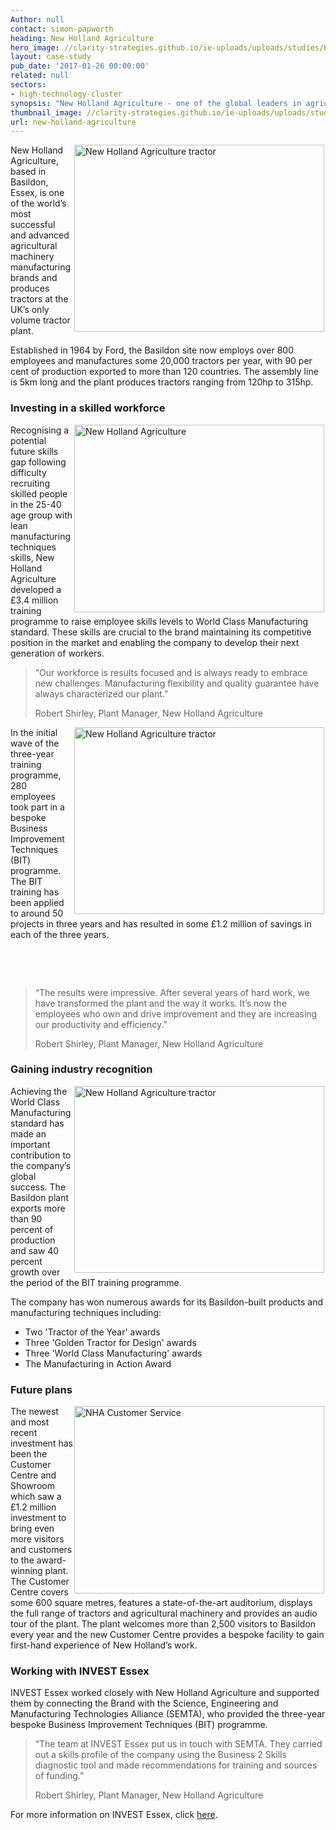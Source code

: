 ```yaml
---
Author: null
contact: simon-papworth
heading: New Holland Agriculture
hero_image: //clarity-strategies.github.io/ie-uploads/uploads/studies/BB_1290_Plus_16_421_1980.jpg
layout: case-study
pub_date: '2017-01-26 00:00:00'
related: null
sectors:
- high-technology-cluster
synopsis: "New Holland Agriculture - one of the global leaders in agricultural machinery manufacturing"
thumbnail_image: //clarity-strategies.github.io/ie-uploads/uploads/studies/RB_125_16_297_555.jpg
url: new-holland-agriculture
---
```


<p><a href='http://agriculture1.newholland.com/eu/en-uk' target='_blank'><img alt='New Holland Agriculture tractor' src='//clarity-strategies.github.io/ie-uploads/uploads/about/CR8_80_Everest_Tier4B_16_022_400.jpg' style='width: 400px; height: 299px; margin-left: 2px; margin-right: 2px; float: right;'/></a>New Holland Agriculture, based in Basildon, Essex, is one of the world’s most successful and advanced agricultural machinery manufacturing brands and produces tractors at the UK’s only volume tractor plant.</p><p>Established in 1964 by Ford, the Basildon site now employs over 800 employees and manufactures some 20,000 tractors per year, with 90 per cent of production exported to more than 120 countries. The assembly line is 5km long and the plant produces tractors ranging from 120hp to 315hp.</p><h3>Investing in a skilled workforce</h3><p><img alt='New Holland Agriculture's site' src='//clarity-strategies.github.io/ie-uploads/uploads/about/SR1_400.jpg' style='width: 400px; height: 300px; margin-left: 2px; margin-right: 2px; float: right;'/>Recognising a potential future skills gap following difficulty recruiting skilled people in the 25-40 age group with lean manufacturing techniques skills, New Holland Agriculture developed a £3.4 million training programme to raise employee skills levels to World Class Manufacturing standard. These skills are crucial to the brand maintaining its competitive position in the market and enabling the company to develop their next generation of workers.</p><blockquote><p>“Our workforce is results focused and is always ready to embrace new challenges. Manufacturing flexibility and quality guarantee have always characterized our plant.”</p><p>Robert Shirley, Plant Manager, New Holland Agriculture</p></blockquote><p><a href='http://agriculture1.newholland.com/eu/en-uk' target='_blank'><img alt='New Holland Agriculture tractor' src='//clarity-strategies.github.io/ie-uploads/uploads/about/T4_110F_Tier4A_16_007_400.jpg' style='width: 400px; height: 299px; margin-left: 2px; margin-right: 2px; float: right;'/></a>In the initial wave of the three-year training programme, 280 employees took part in a bespoke Business Improvement Techniques (BIT) programme. The BIT training has been applied to around 50 projects in three years and has resulted in some £1.2 million of savings in each of the three years.</p><p> </p><p> </p><blockquote><p>“The results were impressive. After several years of hard work, we have transformed the plant and the way it works. It’s now the employees who own and drive improvement and they are increasing our productivity and efficiency.”</p><p>Robert Shirley, Plant Manager, New Holland Agriculture</p></blockquote><h3>Gaining industry recognition</h3><p><a href='http://agriculture1.newholland.com/eu/en-uk' target='_blank'><img alt='New Holland Agriculture tractor' src='//clarity-strategies.github.io/ie-uploads/uploads/about/T7_315_Autocommand_HD_Tier4B_15_378_400.jpg' style='width: 400px; height: 299px; margin-left: 2px; margin-right: 2px; float: right;'/></a>Achieving the World Class Manufacturing standard has made an important contribution to the company’s global success. The Basildon plant exports more than 90 percent of production and saw 40 percent growth over the period of the BIT training programme.</p><p>The company has won numerous awards for its Basildon-built products and manufacturing techniques including:</p><ul><li>Two 'Tractor of the Year' awards</li><li>Three 'Golden Tractor for Design' awards</li><li>Three 'World Class Manufacturing' awards</li><li>The Manufacturing in Action Award</li></ul><h3>Future plans</h3><p><img alt='NHA Customer Service' src='//clarity-strategies.github.io/ie-uploads/uploads/about/Basildon_2016_Customer_Center_Outside_003_400.jpg' style='width: 400px; height: 300px; margin-left: 2px; margin-right: 2px; float: right;'/>The newest and most recent investment has been the Customer Centre and Showroom which saw a £1.2 million investment to bring even more visitors and customers to the award-winning plant. The Customer Centre covers some 600 square metres, features a state-of-the-art auditorium, displays the full range of tractors and agricultural machinery and provides an audio tour of the plant. The plant welcomes more than 2,500 visitors to Basildon every year and the new Customer Centre provides a bespoke facility to gain first-hand experience of New Holland’s work.</p><h3>Working with INVEST Essex</h3><p>INVEST Essex worked closely with New Holland Agriculture and supported them by connecting the Brand with the Science, Engineering and Manufacturing Technologies Alliance (SEMTA), who provided the three-year bespoke Business Improvement Techniques (BIT) programme.</p><blockquote><p>“The team at INVEST Essex put us in touch with SEMTA. They carried out a skills profile of the company using the Business 2 Skills diagnostic tool and made recommendations for training and sources of funding.”</p><p>Robert Shirley, Plant Manager, New Holland Agriculture</p></blockquote><p>For more information on INVEST Essex, click <a href='http://investessex.co.uk/' target='_blank'>here</a>.</p>